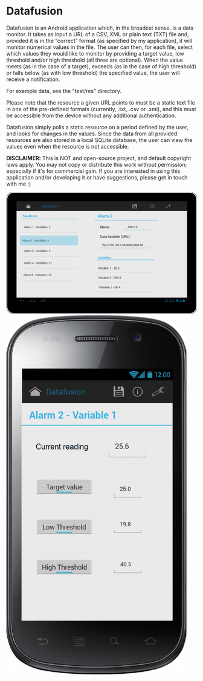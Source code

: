 # Datafusion

Datafusion is an Android application which, in the broadest sense, is a data monitor. It takes as input a URL of a CSV, XML or plain text (TXT) file and, provided it is in the “correct” format (as specified by my application), it will monitor numerical values in the file. The user can then, for each file, select which values they would like to monitor by providing a target value, low threshold and/or high threshold (all three are optional). When the value meets (as in the case of a target), exceeds (as in the case of high threshold) or falls below (as with low threshold) the specified value, the user will receive a notification.

For example data, see the "test/res" directory.

Please note that the resource a given URL points to must be a static text file in one of the pre-defined formats (currently, .txt, .csv or .xml), and this must be accessible from the device without any additional authentication.

Datafusion simply polls a static resource on a period defined by the user, and looks for changes in the values. Since the data from all provided resources are also stored in a local SQLite database, the user can view the values even when the resource is not accessible.

**DISCLAIMER:** This is NOT and open-source project, and default copyright laws apply. You may not copy or distribute this work without permission; especially if it's for commercial gain. If you are interested in using this application and/or developing it or have suggestions, please get in touch with me :)

![Tablet view](prototype/Tablet.png)
![Thresholds](prototype/DataMapActivity.png)
